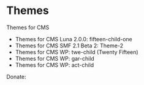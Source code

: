 # Themes
Themes for CMS

- Themes for CMS Luna 2.0.0: fifteen-child-one  
- Themes for CMS SMF 2.1 Beta 2: Theme-2  
- Themes for CMS WP: twe-child (Twenty Fifteen)  
- Themes for CMS WP: gar-child  
- Themes for CMS WP: act-child  


Donate:  
